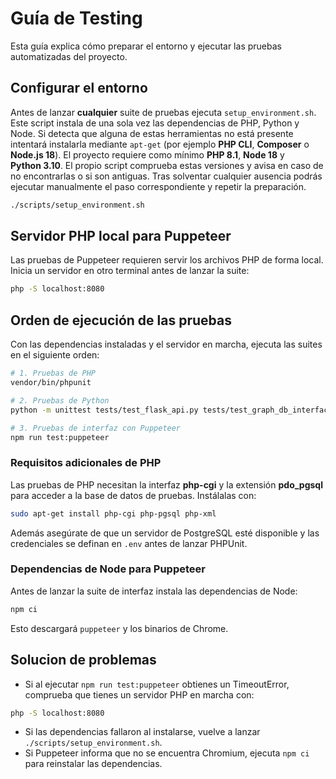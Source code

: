 # Guía de Testing

Esta guía explica cómo preparar el entorno y ejecutar las pruebas automatizadas del proyecto.

## Configurar el entorno

Antes de lanzar **cualquier** suite de pruebas ejecuta `setup_environment.sh`.
Este script instala de una sola vez las dependencias de PHP, Python y Node. Si
detecta que alguna de estas herramientas no está presente intentará instalarla
mediante `apt-get` (por ejemplo **PHP CLI**, **Composer** o **Node.js 18**).
El proyecto requiere como mínimo **PHP&nbsp;8.1**, **Node&nbsp;18** y
**Python&nbsp;3.10**. El propio script comprueba estas versiones y avisa en caso
de no encontrarlas o si son antiguas. Tras solventar cualquier ausencia podrás
ejecutar manualmente el paso correspondiente y repetir la preparación.

```bash
./scripts/setup_environment.sh
```

## Servidor PHP local para Puppeteer

Las pruebas de Puppeteer requieren servir los archivos PHP de forma local. Inicia un servidor en otro terminal antes de lanzar la suite:

```bash
php -S localhost:8080
```

## Orden de ejecución de las pruebas

Con las dependencias instaladas y el servidor en marcha, ejecuta las suites en el siguiente orden:

```bash
# 1. Pruebas de PHP
vendor/bin/phpunit

# 2. Pruebas de Python
python -m unittest tests/test_flask_api.py tests/test_graph_db_interface.py

# 3. Pruebas de interfaz con Puppeteer
npm run test:puppeteer
```

### Requisitos adicionales de PHP

Las pruebas de PHP necesitan la interfaz **php-cgi** y la extensión
**pdo_pgsql** para acceder a la base de datos de pruebas. Instálalas con:

```bash
sudo apt-get install php-cgi php-pgsql php-xml
```

Además asegúrate de que un servidor de PostgreSQL esté disponible y las
credenciales se definan en `.env` antes de lanzar PHPUnit.

### Dependencias de Node para Puppeteer

Antes de lanzar la suite de interfaz instala las dependencias de Node:

```bash
npm ci
```

Esto descargará `puppeteer` y los binarios de Chrome.



## Solucion de problemas

- Si al ejecutar `npm run test:puppeteer` obtienes un TimeoutError, comprueba que tienes un servidor PHP en marcha con:
```bash
php -S localhost:8080
```
- Si las dependencias fallaron al instalarse, vuelve a lanzar `./scripts/setup_environment.sh`.
- Si Puppeteer informa que no se encuentra Chromium, ejecuta `npm ci` para reinstalar las dependencias.
